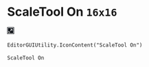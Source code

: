 # ScaleTool On `16x16`
<img src="/img/ScaleTool%20On.png" width=16 height=16>

``` CSharp
EditorGUIUtility.IconContent("ScaleTool On")
```
```
ScaleTool On
```
